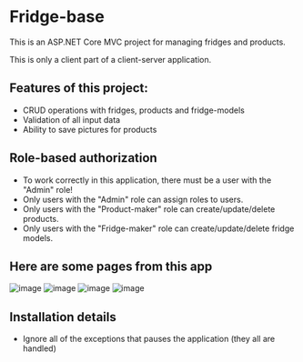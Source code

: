# Fridge-base

This is an ASP.NET Core MVC project for managing fridges and products.

This is only a client part of a client-server application.

## Features of this project:
- CRUD operations with fridges, products and fridge-models
- Validation of all input data
- Ability to save pictures for products

## Role-based authorization
- To work correctly in this application, there must be a user with the "Admin" role!
- Only users with the "Admin" role can assign roles to users.
- Only users with the "Product-maker" role can create/update/delete products.
- Only users with the "Fridge-maker" role can create/update/delete fridge models.

## Here are some pages from this app

![image](https://user-images.githubusercontent.com/72939751/229918874-9d56f44a-8b34-4a4b-b20f-9f45cae21dc0.png)
![image](https://user-images.githubusercontent.com/72939751/229916447-8c64f7d8-f2d3-4258-92dd-6bc682af6496.png)
![image](https://user-images.githubusercontent.com/72939751/229919421-82bd881f-babc-42a7-b7f1-065ea96dffb3.png)
![image](https://user-images.githubusercontent.com/72939751/229917223-2c4ab891-1c09-457c-815b-dc80d07f3c2d.png)

## Installation details
- Ignore all of the exceptions that pauses the application (they all are handled)
